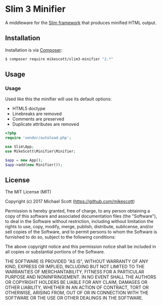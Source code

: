 # Slim 3 Minifier
A middleware for the [Slim framework](https://github.com/slimphp/Slim/) that produces minified HTML output.

## Installation

Installation is via [Composer](https://getcomposer.org/):

```bash
$ composer require mikescott/slim3-minifier "2.*"
```

## Usage

### Usage

Used like this the minifier will use its default options:

* HTML5 doctype
* Linebreaks are removed
* Comments are preserved
* Duplicate attributes are removed

```php
<?php
require 'vendor/autoload.php';

use Slim\App;
use MikeScott\Minifier\Minifier;

$app = new App();
$app->add(new Minifier());
```

## License
The MIT License (MIT)

Copyright (c) 2017 Michael Scott (https://github.com/mikescott)

Permission is hereby granted, free of charge, to any person obtaining a copy
of this software and associated documentation files (the "Software"), to deal
in the Software without restriction, including without limitation the rights
to use, copy, modify, merge, publish, distribute, sublicense, and/or sell
copies of the Software, and to permit persons to whom the Software is
furnished to do so, subject to the following conditions:

The above copyright notice and this permission notice shall be included in all
copies or substantial portions of the Software.

THE SOFTWARE IS PROVIDED "AS IS", WITHOUT WARRANTY OF ANY KIND, EXPRESS OR
IMPLIED, INCLUDING BUT NOT LIMITED TO THE WARRANTIES OF MERCHANTABILITY,
FITNESS FOR A PARTICULAR PURPOSE AND NONINFRINGEMENT. IN NO EVENT SHALL THE
AUTHORS OR COPYRIGHT HOLDERS BE LIABLE FOR ANY CLAIM, DAMAGES OR OTHER
LIABILITY, WHETHER IN AN ACTION OF CONTRACT, TORT OR OTHERWISE, ARISING FROM,
OUT OF OR IN CONNECTION WITH THE SOFTWARE OR THE USE OR OTHER DEALINGS IN THE
SOFTWARE.

